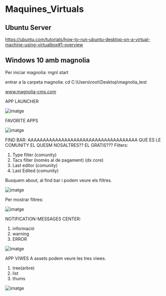 # Maquines_Virtuals

## Ubuntu Server

https://ubuntu.com/tutorials/how-to-run-ubuntu-desktop-on-a-virtual-machine-using-virtualbox#1-overview

## Windows 10 amb magnolia

Per iniciar magnolia: mgnl start

entrar a la carpeta magnolia:
  cd  C:\Users\root\Desktop\magnolia_test


www.magnolia-cms.com


APP LAUNCHER

![imatge](https://github.com/mmonpeat/Maquines_Virtuals/assets/115364869/0bc3f321-4dd1-44c8-9395-0981582950fe)

FAVORITE APPS

![imatge](https://github.com/mmonpeat/Maquines_Virtuals/assets/115364869/539e985b-1cd7-4cbe-8b0e-0d6b092a5335)

FIND BAR:
AAAAAAAAAAAAAAAAAAAAAAAAAAAAAAAAAAAA QUE ES LE COMUNITY EL QUESM NOSALTRES?? EL GRATIS???
Filters: 

  1. Type filter (comunity)
  2. Tacs filter (només al de pagament) (dx core)
  3. Last editor (comunity)
  4. Last Edited (comunity)

Busquem about, al find bar i podem veure els filtres.

![imatge](https://github.com/mmonpeat/Maquines_Virtuals/assets/115364869/29e60cc6-46a8-4c05-a753-52508abf2cf6)

Per mostrar filtres:

![imatge](https://github.com/mmonpeat/Maquines_Virtuals/assets/115364869/c4e98d20-de78-4783-a3c7-8c1b015ac765)


NOTIFICATION-MESSAGES CENTER:
  1. informació
  2. warning
  3. ERROR

![imatge](https://github.com/mmonpeat/Maquines_Virtuals/assets/115364869/b5f9c4ae-d43f-48b9-9238-c9035a3cfc2d)


APP VIWES
A assets podem veure les tres viwes.

  1. tree(arbre)
  2. list
  3. thums

![imatge](https://github.com/mmonpeat/Maquines_Virtuals/assets/115364869/f89d10af-e82b-4db1-a029-84b680d9f133)
